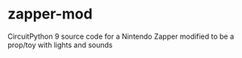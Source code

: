 # zapper-mod
CircuitPython 9 source code for a Nintendo Zapper modified to be a prop/toy with lights and sounds
